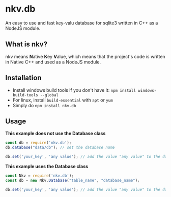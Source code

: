 # nkv.db
An easy to use and fast key-valu database for sqlite3 written in C++ as a NodeJS module.

## What is nkv?
nkv means **N**ative **K**ey **V**alue, which means that the project's code is written in Native C++ and used as a NodeJS module.

## Installation
- Install windows build tools if you don't have it: `npm install windows-build-tools --global`  
- For linux, install `build-essential` with `apt` or `yum`  
- Simply do `npm install nkv.db`

## Usage
**This example does not use the Database class**
```js
const db = require('nkv.db');
db.database("data/db"); // set the database name

db.set('your_key', 'any value'); // add the value "any value" to the database with the identifier 'your_key'
```  

**This example uses the Database class**
```js
const Nkv = require('nkv.db');
const db = new Nkv.Database("table_name", "database_name");

db.set('your_key', 'any value'); // add the value "any value" to the database with the identifier 'your_key'
```